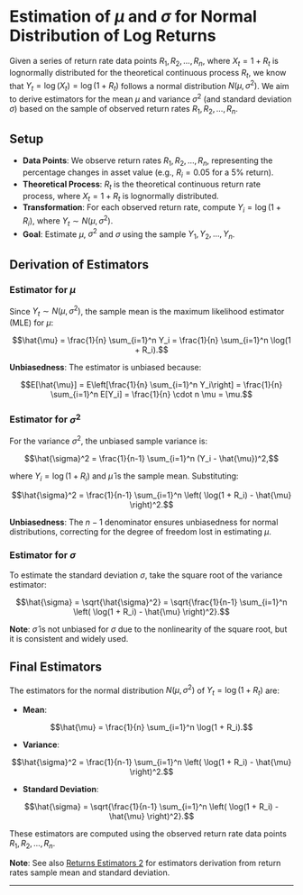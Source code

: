 
# Estimation of $\mu$ and $\sigma$ for Normal Distribution of Log Returns

Given a series of return rate data points $R_1, R_2, \ldots, R_n$, where $X_t = 1 + R_t$
is lognormally distributed for the theoretical continuous process $R_t$, we know that
$Y_t = \log(X_t) = \log(1 + R_t)$ follows a normal distribution $N(\mu, \sigma^2)$.
We aim to derive estimators for the mean $\mu$ and variance $\sigma^2$ (and standard deviation $\sigma$)
 based on the sample of observed return rates $R_1, R_2, \ldots, R_n$.

## Setup

- **Data Points**: We observe return rates $R_1, R_2, \ldots, R_n$, representing the
percentage changes in asset value (e.g., $R_i = 0.05$ for a 5% return).
- **Theoretical Process**: $R_t$ is the theoretical continuous return rate process,
where $X_t = 1 + R_t$ is lognormally distributed.
- **Transformation**: For each observed return rate, compute $Y_i = \log(1 + R_i)$,
where $Y_t \sim N(\mu, \sigma^2)$.
- **Goal**: Estimate $\mu$, $\sigma^2$ and $\sigma$ using the sample $Y_1, Y_2, \ldots, Y_n$.

## Derivation of Estimators

### Estimator for $\mu$

Since $Y_t \sim N(\mu, \sigma^2)$, the sample mean is the maximum likelihood estimator (MLE) for $\mu$:

```math
\hat{\mu} = \frac{1}{n} \sum_{i=1}^n Y_i = \frac{1}{n} \sum_{i=1}^n \log(1 + R_i).
```

**Unbiasedness**: The estimator is unbiased because:

```math
E[\hat{\mu}] = E\left[\frac{1}{n} \sum_{i=1}^n Y_i\right] = \frac{1}{n} \sum_{i=1}^n E[Y_i] = \frac{1}{n} \cdot n \mu = \mu.
```

### Estimator for $\sigma^2$

For the variance $\sigma^2$, the unbiased sample variance is:

```math
\hat{\sigma}^2 = \frac{1}{n-1} \sum_{i=1}^n (Y_i - \hat{\mu})^2,
```

where $Y_i = \log(1 + R_i)$ and $\hat{\mu}$ is the sample mean. Substituting:

```math
\hat{\sigma}^2 = \frac{1}{n-1} \sum_{i=1}^n \left( \log(1 + R_i) - \hat{\mu} \right)^2.
```

**Unbiasedness**: The $n-1$ denominator ensures unbiasedness for normal distributions,
correcting for the degree of freedom lost in estimating $\mu$.

### Estimator for $\sigma$

To estimate the standard deviation $\sigma$, take the square root of the variance estimator:

```math
\hat{\sigma} = \sqrt{\hat{\sigma}^2} = \sqrt{\frac{1}{n-1} \sum_{i=1}^n \left( \log(1 + R_i) - \hat{\mu} \right)^2}.
```

**Note**: $\hat{\sigma}$ is not unbiased for $\sigma$ due to the nonlinearity of the square root,
but it is consistent and widely used.

## Final Estimators

The estimators for the normal distribution $N(\mu, \sigma^2)$ of $Y_t = \log(1 + R_t)$ are:

- **Mean**:

```math
\hat{\mu} = \frac{1}{n} \sum_{i=1}^n \log(1 + R_i).
```

- **Variance**:

```math
\hat{\sigma}^2 = \frac{1}{n-1} \sum_{i=1}^n \left( \log(1 + R_i) - \hat{\mu} \right)^2.
```

- **Standard Deviation**:

```math
\hat{\sigma} = \sqrt{\frac{1}{n-1} \sum_{i=1}^n \left( \log(1 + R_i) - \hat{\mu} \right)^2}.
```

These estimators are computed using the observed return rate data points $R_1, R_2, \ldots, R_n$.

**Note**: See also [Returns Estimators 2](returns-estimators-2.md) for estimators
derivation from return rates sample mean and standard deviation.

---
